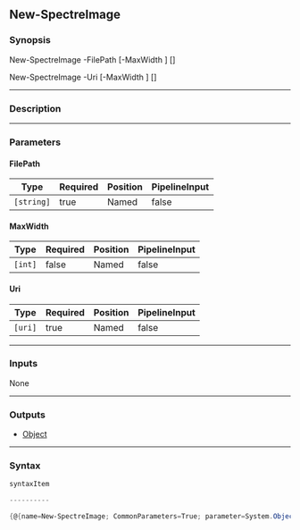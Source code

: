 New-SpectreImage
----------------




### Synopsis

New-SpectreImage -FilePath <string> [-MaxWidth <int>] [<CommonParameters>]

New-SpectreImage -Uri <uri> [-MaxWidth <int>] [<CommonParameters>]




---


### Description


---


### Parameters
#### **FilePath**




|Type      |Required|Position|PipelineInput|
|----------|--------|--------|-------------|
|`[string]`|true    |Named   |false        |



#### **MaxWidth**




|Type   |Required|Position|PipelineInput|
|-------|--------|--------|-------------|
|`[int]`|false   |Named   |false        |



#### **Uri**




|Type   |Required|Position|PipelineInput|
|-------|--------|--------|-------------|
|`[uri]`|true    |Named   |false        |





---


### Inputs
None




---


### Outputs
* [Object](https://learn.microsoft.com/en-us/dotnet/api/System.Object)






---


### Syntax
```PowerShell
syntaxItem
```
```PowerShell
----------
```
```PowerShell
{@{name=New-SpectreImage; CommonParameters=True; parameter=System.Object[]}, @{name=New-SpectreImage; CommonParameters=True; parameter=System.Object[]}}
```

